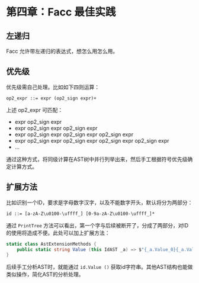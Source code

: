# 第四章：Facc 最佳实践

## 左递归

Facc 允许带左递归的表达式，想怎么用怎么用。

## 优先级

优先级需自己处理。比如如下四则运算：

```ebnf
op2_expr ::= expr (op2_sign expr)+
```

上述 op2_expr 可匹配：

- expr op2_sign expr
- expr op2_sign expr op2_sign expr
- expr op2_sign expr op2_sign expr op2_sign expr
- expr op2_sign expr op2_sign expr op2_sign expr op2_sign expr
- ...

通过这种方式，将同级计算在AST树中并行列举出来，然后手工根据符号优先级确定计算方式。

## 扩展方法

比如识别一个ID，要求是字母数字汉字，以及不能数字开头，默认将分为两部分：

```ebnf
id ::= [a-zA-Z\u0100-\uffff_] [0-9a-zA-Z\u0100-\uffff_]*
```

通过 `PrintTree` 方法可以看出，第一个字与后续被断开了，分成了两部分，对ID的使用将造成不便。此处可以加上扩展方法：

```csharp
static class AstExtensionMethods {
    public static string Value (this IdAST _a) => $"{_a.Value_0}{_a.Value_1}";
}
```

后续手工分析AST时，就能通过 `id.Value ()` 获取id字符串。其他AST结构也能做类似操作，简化AST的分析处理。
